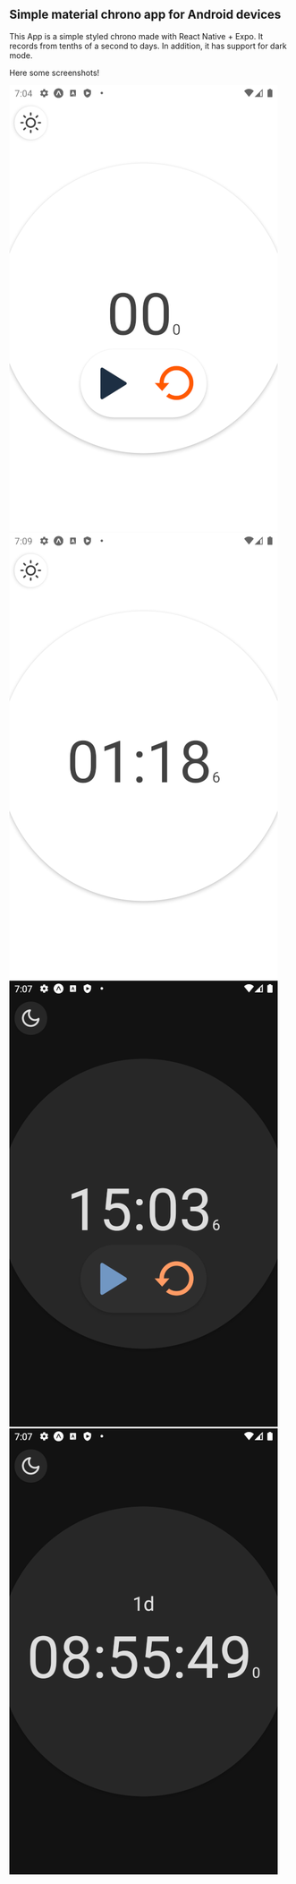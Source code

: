## Simple material chrono app for Android devices

This App is a simple styled chrono made with React Native + Expo. It records from tenths of a second to days. In addition, it has support for dark mode.

Here some screenshots!

![Screenshot 1](docs/ss1.png)
![Screenshot 2](docs/ss2.png)
![Screenshot 3](docs/ss3.png)
![Screenshot 4](docs/ss4.png)
